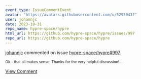 ```yaml
---
event_type: IssueCommentEvent
avatar: "https://avatars.githubusercontent.com/u/5295043?"
user: johannjc
date: 2023-10-31
repo_name: hypre-space/hypre
html_url: https://github.com/hypre-space/hypre/issues/997
repo_url: https://github.com/hypre-space/hypre
---
```


<a href='https://github.com/johannjc' target='_blank'>johannjc</a> commented on issue <a href='https://github.com/hypre-space/hypre/issues/997' target='_blank'>hypre-space/hypre#997</a>.

<small>Ok - that all makes sense.  Thanks for the very helpful discussion!...</small>

<a href='https://github.com/hypre-space/hypre/issues/997' target='_blank'>View Comment</a>